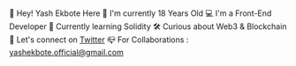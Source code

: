 :wave: Hey! Yash Ekbote Here
:adult: I'm currently 18 Years Old
:computer: I'm a Front-End Developer
:seedling: Currently learning Solidity
:hammer_and_wrench: Curious about Web3 & Blockchain
:handshake: Let's connect on [Twitter](twitter.com/yashekbote)
:mailbox_closed: For Collaborations : yashekbote.official@gmail.com

<!---
ekboteyash/ekboteyash is a ✨ special ✨ repository because its `README.md` (this file) appears on your GitHub profile.
You can click the Preview link to take a look at your changes.
--->
